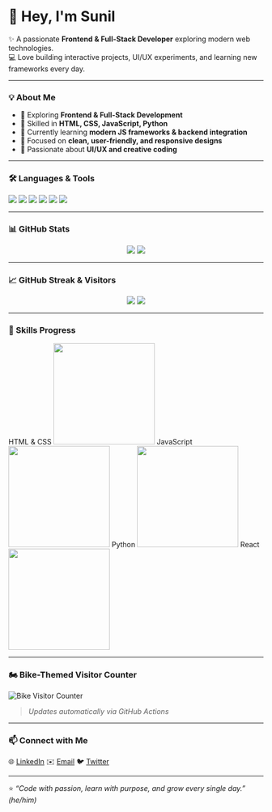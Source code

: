 # 👋 Hey, I'm Sunil

✨ A passionate **Frontend & Full-Stack Developer** exploring modern web technologies.  
💻 Love building interactive projects, UI/UX experiments, and learning new frameworks every day.  

---

### 💡 About Me
- 🚀 Exploring **Frontend & Full-Stack Development**  
- 🧠 Skilled in **HTML, CSS, JavaScript, Python**  
- 🌱 Currently learning **modern JS frameworks & backend integration**  
- 🎯 Focused on **clean, user-friendly, and responsive designs**  
- 🎨 Passionate about **UI/UX and creative coding**

---

### 🛠️ Languages & Tools
<p align="left">
  <img src="https://img.shields.io/badge/HTML5-E34F26?style=for-the-badge&logo=html5&logoColor=white" />
  <img src="https://img.shields.io/badge/CSS3-1572B6?style=for-the-badge&logo=css3&logoColor=white" />
  <img src="https://img.shields.io/badge/JavaScript-F7DF1E?style=for-the-badge&logo=javascript&logoColor=black" />
  <img src="https://img.shields.io/badge/Python-3776AB?style=for-the-badge&logo=python&logoColor=white" />
  <img src="https://img.shields.io/badge/React-61DAFB?style=for-the-badge&logo=react&logoColor=black" />
  <img src="https://img.shields.io/badge/Node.js-339933?style=for-the-badge&logo=node.js&logoColor=white" />
</p>

---

### 📊 GitHub Stats
<p align="center">
  <img src="https://github-readme-stats.vercel.app/api?username=suneel2506&show_icons=true&theme=radical&count_private=true" />
  <img src="https://github-readme-stats.vercel.app/api/top-langs/?username=suneel2506&layout=compact&theme=radical" />
</p>

---

### 📈 GitHub Streak & Visitors
<p align="center">
  <img src="https://github-readme-streak-stats.herokuapp.com/?user=suneel2506&theme=radical" />
  <img src="https://badges.pufler.dev/visits/suneel2506?color=blue&style=for-the-badge" />
</p>

---

### 🎨 Skills Progress
<p align="left">
  HTML & CSS  
  <img src="https://raw.githubusercontent.com/suneel2506/suneel2506/main/github-readme-assets/html-css-progress.svg" width="200"/>  
  JavaScript  
  <img src="https://raw.githubusercontent.com/suneel2506/suneel2506/main/github-readme-assets/js-progress.svg" width="200"/>  
  Python  
  <img src="https://raw.githubusercontent.com/suneel2506/suneel2506/main/github-readme-assets/python-progress.svg" width="200"/>  
  React  
  <img src="https://raw.githubusercontent.com/suneel2506/suneel2506/main/github-readme-assets/react-progress.svg" width="200"/>  
</p>

---

### 🏍️ Bike-Themed Visitor Counter
![Bike Visitor Counter](https://raw.githubusercontent.com/suneel2506/suneel2506/main/github-readme-assets/bike-counter.svg)  
> *Updates automatically via GitHub Actions*

---

### 📫 Connect with Me
<p align="left">
  🌐 <a href="https://linkedin.com/in/your-linkedin" target="_blank">LinkedIn</a>  
  ✉️ <a href="mailto:youremail@gmail.com">Email</a>  
  🐦 <a href="https://twitter.com/your-twitter" target="_blank">Twitter</a>
</p>

---

⭐ *“Code with passion, learn with purpose, and grow every single day.”*  
*(he/him)*
